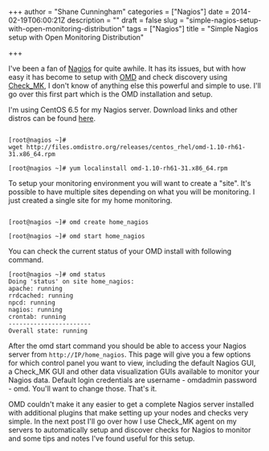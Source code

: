 +++
author = "Shane Cunningham"
categories = ["Nagios"]
date = 2014-02-19T06:00:21Z
description = ""
draft = false
slug = "simple-nagios-setup-with-open-monitoring-distribution"
tags = ["Nagios"]
title = "Simple Nagios setup with Open Monitoring Distribution"

+++


I've been a fan of <a href="http://www.nagios.org/">Nagios</a> for quite awhile. It has its issues, but with how easy it has become to setup with <a href="http://omdistro.org/">OMD</a> and check discovery using <a href="http://mathias-kettner.de/check_mk.html">Check_MK</a>, I don't know of anything else this powerful and simple to use. I'll go over this first part which is the OMD installation and setup.

I'm using CentOS 6.5 for my Nagios server. Download links and other distros can be found <a href="http://omdistro.org/download">here</a>.
<pre><code>
[root@nagios ~]# wget http://files.omdistro.org/releases/centos_rhel/omd-1.10-rh61-31.x86_64.rpm

[root@nagios ~]# yum localinstall omd-1.10-rh61-31.x86_64.rpm
</code></pre>
To setup your monitoring environment you will want to create a "site". It's possible to have multiple sites depending on what you will be monitoring. I just created a single site for my home monitoring.
<pre><code>
[root@nagios ~]# omd create home_nagios

[root@nagios ~]# omd start home_nagios
</code></pre>
You can check the current status of your OMD install with following command.
<pre><code>[root@nagios ~]# omd status
Doing 'status' on site home_nagios:
apache: running
rrdcached: running
npcd: running
nagios: running
crontab: running
-----------------------
Overall state: running
</code></pre>
After the omd start command you should be able to access your Nagios server from `http://IP/home_nagios`. This page will give you a few options for which control panel you want to view, including the default Nagios GUI, a Check_MK GUI and other data visualization GUIs available to monitor your Nagios data. Default login credentials are username - omdadmin password - omd. You'll want to change those. That's it.

OMD couldn't make it any easier to get a complete Nagios server installed with additional plugins that make setting up your nodes and checks very simple. In the next post I'll go over how I use Check_MK agent on my servers to automatically setup and discover checks for Nagios to monitor and some tips and notes I've found useful for this setup.